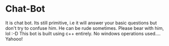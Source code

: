 # Chat-Bot
It is chat bot. Its still primitive, i.e it will answer your basic questions but don't try to confuse him. He can be rude sometimes. Please bear with him, lol :-D
This bot is built using c++ entirely. No windows operations used.... Yahooo!
